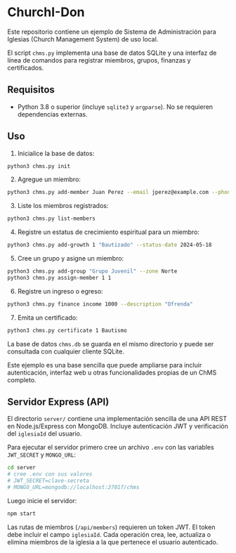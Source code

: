 # ChurchI-Don

Este repositorio contiene un ejemplo de Sistema de Administración para Iglesias (Church Management System) de uso local.

El script `chms.py` implementa una base de datos SQLite y una interfaz de línea de comandos para registrar miembros, grupos, finanzas y certificados.

## Requisitos

- Python 3.8 o superior (incluye `sqlite3` y `argparse`). No se requieren dependencias externas.

## Uso

1. Inicialice la base de datos:

```bash
python3 chms.py init
```

2. Agregue un miembro:

```bash
python3 chms.py add-member Juan Perez --email jperez@example.com --phone 555-1234
```

3. Liste los miembros registrados:

```bash
python3 chms.py list-members
```

4. Registre un estatus de crecimiento espiritual para un miembro:

```bash
python3 chms.py add-growth 1 "Bautizado" --status-date 2024-05-18
```

5. Cree un grupo y asigne un miembro:

```bash
python3 chms.py add-group "Grupo Juvenil" --zone Norte
python3 chms.py assign-member 1 1
```

6. Registre un ingreso o egreso:

```bash
python3 chms.py finance income 1000 --description "Ofrenda"
```

7. Emita un certificado:

```bash
python3 chms.py certificate 1 Bautismo
```

La base de datos `chms.db` se guarda en el mismo directorio y puede ser consultada con cualquier cliente SQLite.

Este ejemplo es una base sencilla que puede ampliarse para incluir autenticación, interfaz web u otras funcionalidades propias de un ChMS completo.

## Servidor Express (API)

El directorio `server/` contiene una implementación sencilla de una API REST en Node.js/Express con MongoDB. Incluye autenticación JWT y verificación del `iglesiaId` del usuario.

Para ejecutar el servidor primero cree un archivo `.env` con las variables `JWT_SECRET` y `MONGO_URL`:

```bash
cd server
# cree .env con sus valores
# JWT_SECRET=clave-secreta
# MONGO_URL=mongodb://localhost:27017/chms
```

Luego inicie el servidor:

```bash
npm start
```

Las rutas de miembros (`/api/members`) requieren un token JWT. El token debe incluir el campo `iglesiaId`. Cada operación crea, lee, actualiza o elimina miembros de la iglesia a la que pertenece el usuario autenticado.

